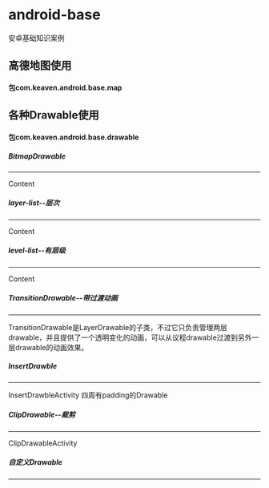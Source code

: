 # android-base
安卓基础知识案例
## 高德地图使用
#### 包com.keaven.android.base.map

## 各种Drawable使用
#### 包com.keaven.android.base.drawable

##### BitmapDrawable
---

Content

##### layer-list--层次
---

Content

##### level-list--有层级
----

Content

##### TransitionDrawable--带过渡动画
----
TransitionDrawable是LayerDrawable的子类，不过它只负责管理两层drawable，并且提供了一个透明变化的动画，可以从议程drawable过渡到另外一层drawable的动画效果。

##### InsertDrawble
----
InsertDrawbleActivity
四周有padding的Drawable

##### ClipDrawable--裁剪
----
ClipDrawableActivity

##### 自定义Drawable
----

